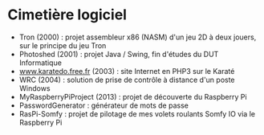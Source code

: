 # Cimetière logiciel

* Tron (2000) : projet assembleur x86 (NASM) d'un jeu 2D à deux jouers, sur le principe du jeu Tron
* Photoshed (2001) : projet Java / Swing, fin d'études du DUT Informatique
* www.karatedo.free.fr (2003) : site Internet en PHP3 sur le Karaté
* WRC (2004) : solution de prise de contrôle à distance d'un poste Windows
* MyRaspberryPiProject (2013) : projet de découverte du Raspberry Pi
* PasswordGenerator : générateur de mots de passe
* RasPi-Somfy : projet de pilotage de mes volets roulants Somfy IO via le Raspberry Pi